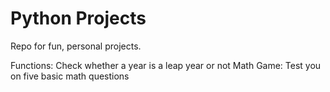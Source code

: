 # Python Projects

Repo for fun, personal projects.

Functions: Check whether a year is a leap year or not
Math Game: Test you on five basic math questions
